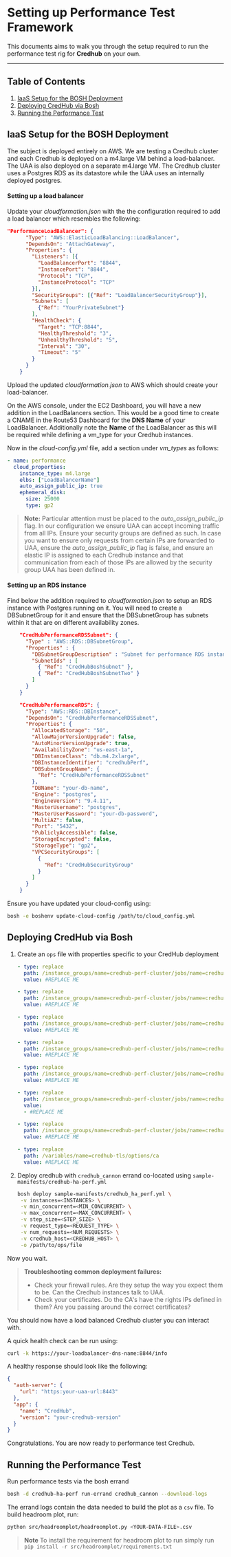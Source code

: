 
Setting up Performance Test Framework
=========================

This documents aims to walk you through the setup required to run the performance test rig for **Credhub** on your own.

----------
## Table of Contents
1. [IaaS Setup for the BOSH Deployment](#iaas-setup-for-the-bosh-deployment)
1. [Deploying CredHub via Bosh](#deploying-credhub-via-bosh)
1. [Running the Performance Test](#running-the-performance-test)

## IaaS Setup for the BOSH Deployment

The subject is deployed entirely on AWS. We are testing a Credhub cluster and each Credhub is deployed on a m4.large VM behind a load-balancer. The UAA is also deployed on a separate m4.large VM. The Credhub cluster uses a Postgres RDS as its datastore while the UAA uses an internally deployed postgres.

#### Setting up a load balancer 

Update your *cloudformation.json* with the the configuration required to add a load balancer which resembles the following:

```json
"PerformanceLoadBalancer": {
      "Type": "AWS::ElasticLoadBalancing::LoadBalancer",
      "DependsOn": "AttachGateway",
      "Properties": {
        "Listeners": [{
          "LoadBalancerPort": "8844",
          "InstancePort": "8844",
          "Protocol": "TCP",
          "InstanceProtocol": "TCP"
        }],
        "SecurityGroups": [{"Ref": "LoadBalancerSecurityGroup"}],
        "Subnets": [
          {"Ref": "YourPrivateSubnet"}
        ],
        "HealthCheck": {
          "Target": "TCP:8844",
          "HealthyThreshold": "3",
          "UnhealthyThreshold": "5",
          "Interval": "30",
          "Timeout": "5"
        }
      }
    }
```

Upload the updated *cloudformation.json* to AWS which should create your load-balancer.

On the AWS console,  under the EC2 Dashboard, you will have a new addition in the LoadBalancers section. 
This would be a good time to create a CNAME in the Route53 Dashboard for the **DNS Name** of your LoadBalancer.
Additionally note the **Name** of the LoadBalancer as this will be required while defining a vm_type for your Credhub instances.

Now in the *cloud-config.yml* file, add a section under *vm_types* as follows:

```yml
- name: performance
  cloud_properties:
    instance_type: m4.large
    elbs: ["LoadBalancerName"]
    auto_assign_public_ip: true
    ephemeral_disk:
      size: 25000
      type: gp2
```

> **Note:**
Particular attention must be placed to the *auto_assign_public_ip* flag. In our configuration we ensure UAA can accept incoming traffic from all IPs. Ensure your security groups are defined as such. In case you want to ensure only requests from certain IPs are forwarded to UAA, ensure the *auto_assign_public_ip* flag is false, and ensure an elastic IP is assigned to each Credhub instance and that communication from each of those IPs are allowed by the security group UAA has been defined in.

#### Setting up an RDS instance

Find below the addition required to *cloudformation.json* to setup an RDS instance with Postgres running on it. You will need to create a DBSubnetGroup for it and ensure that the DBSubnetGroup has subnets within it that are on different availability zones. 

```json
    "CredHubPerformanceRDSSubnet": {
      "Type" : "AWS::RDS::DBSubnetGroup",
      "Properties" : {
        "DBSubnetGroupDescription" : "Subnet for performance RDS instance",
        "SubnetIds" : [
          { "Ref": "CredHubBoshSubnet" },
          { "Ref": "CredHubBoshSubnetTwo" }
        ]
      }
    }
```
```json
    "CredHubPerformanceRDS": {
      "Type": "AWS::RDS::DBInstance",
      "DependsOn": "CredHubPerformanceRDSSubnet",
      "Properties": {
        "AllocatedStorage": "50",
        "AllowMajorVersionUpgrade": false,
        "AutoMinorVersionUpgrade": true,
        "AvailabilityZone": "us-east-1a",
        "DBInstanceClass": "db.m4.2xlarge",
        "DBInstanceIdentifier": "credhubPerf",
        "DBSubnetGroupName": {
          "Ref": "CredHubPerformanceRDSSubnet"
        },
        "DBName": "your-db-name",
        "Engine": "postgres",
        "EngineVersion": "9.4.11",
        "MasterUsername": "postgres",
        "MasterUserPassword": "your-db-password",
        "MultiAZ": false,
        "Port": "5432",
        "PubliclyAccessible": false,
        "StorageEncrypted": false,
        "StorageType": "gp2",
        "VPCSecurityGroups": [
          {
            "Ref": "CredHubSecurityGroup"
          }
        ]
      }
    }

```

Ensure you have updated your cloud-config using:
```bash
bosh -e boshenv update-cloud-config /path/to/cloud_config.yml
``` 

## Deploying CredHub via Bosh

1. Create an `ops` file with properties specific to your CredHub deployment
   ```yml
   - type: replace
     path: /instance_groups/name=credhub-perf-cluster/jobs/name=credhub/properties/credhub/data_storage/password
     value: #REPLACE ME
   
   - type: replace
     path: /instance_groups/name=credhub-perf-cluster/jobs/name=credhub/properties/credhub/data_storage/host
     value: #REPLACE ME
   
   - type: replace
     path: /instance_groups/name=credhub-perf-cluster/jobs/name=credhub/properties/credhub/data_storage/port
     value: #REPLACE ME
   
   - type: replace
     path: /instance_groups/name=credhub-perf-cluster/jobs/name=credhub/properties/credhub/data_storage/database
     value: #REPLACE ME
   
   - type: replace
     path: /instance_groups/name=credhub-perf-cluster/jobs/name=credhub/properties/credhub/authentication/uaa/url
     value: #REPLACE ME
   
   - type: replace
     path: /instance_groups/name=credhub-perf-cluster/jobs/name=credhub/properties/credhub/authentication/uaa/ca_certs
     value:
     - #REPLACE ME
   
   - type: replace
     path: /instance_groups/name=credhub-perf-cluster/jobs/name=credhub/properties/credhub/authentication/uaa/verification_key
     value: #REPLACE ME
   
   - type: replace
     path: /variables/name=credhub-tls/options/ca
     value: #REPLACE ME
   ```
1. Deploy credhub with `credhub_cannon` errand co-located using `sample-manifests/credhub-ha-perf.yml`

   ```bash
   bosh deploy sample-manifests/credhub_ha_perf.yml \
    -v instances=<INSTANCES> \
    -v min_concurrent=<MIN_CONCURRENT> \
    -v max_concurrent=<MAX_CONCURRENT> \
    -v step_size=<STEP_SIZE> \
    -v request_type=<REQUEST_TYPE> \
    -v num_requests=<NUM_REQUESTS> \
    -v credhub_host=<CREDHUB_HOST> \
    -o /path/to/ops/file
   ```

Now you wait.

> **Troubleshooting common deployment failures:**
> - Check your firewall rules. Are  they setup the way you expect them to be. Can the Credhub instances talk to UAA.
> - Check your certificates. Do the CA's have the rights IPs defined in them? Are you passing around the correct certificates?

You should now have a load balanced Credhub cluster you can interact with.

A quick health check can be run using:
```bash
curl -k https://your-loadbalancer-dns-name:8844/info
``` 

A healthy response should look like the following:

```json
{
  "auth-server": {
    "url": "https:your-uaa-url:8443"
  },
  "app": {
    "name": "CredHub",
    "version": "your-credhub-version"
  }
}
```

Congratulations. You are now ready to performance test Credhub.

## Running the Performance Test

Run performance tests via the bosh errand

```bash
bosh -d credhub-ha-perf run-errand credhub_cannon --download-logs
```

The errand logs contain the data needed to build the plot as a `csv` file. To build headroom plot, run:
 
```bash
python src/headroomplot/headroomplot.py <YOUR-DATA-FILE>.csv
```
> **Note**
> To install the requirement for headroom plot to run simply run `pip install -r src/headroomplot/requirements.txt`